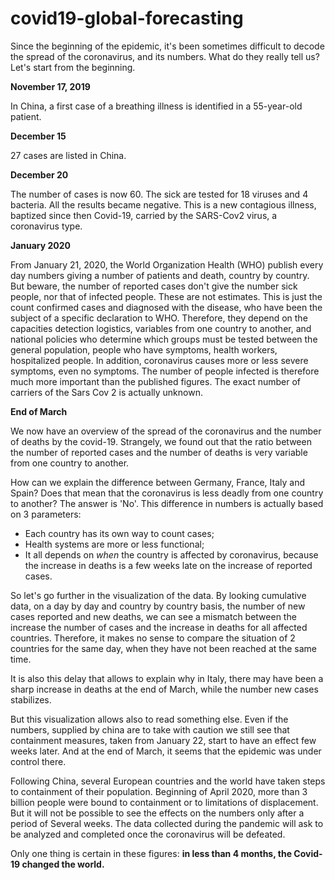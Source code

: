 # covid19-global-forecasting

Since the beginning of the epidemic, it's been sometimes difficult to decode the spread of the coronavirus, and its numbers. What do they really tell us? Let's start from the beginning.

**November 17, 2019**

In China, a first case of a breathing illness is identified in a 55-year-old patient.

**December 15**

27 cases are listed in China.

**December 20**

The number of cases is now 60. The sick are tested for 18 viruses and 4 bacteria. All the results became negative. This is a new contagious illness, baptized since then Covid-19, carried by the SARS-Cov2 virus, a coronavirus type.

**January 2020**

From January 21, 2020, the World Organization Health (WHO) publish every day numbers giving a number of patients and death, country by country. But beware, the number of reported cases don't give the number sick people, nor that of infected people. These are not estimates. This is just the count confirmed cases and diagnosed with the disease, who have been the subject of a specific declaration to WHO. Therefore, they depend on the capacities detection logistics, variables from one country to another, and national policies who determine which groups must be tested between the general population, people who have symptoms, health workers, hospitalized people.
In addition, coronavirus causes more or less severe symptoms, even no symptoms. The number of people infected is therefore much more important than the published figures. The exact number of carriers of the Sars Cov 2 is actually unknown.

**End of March**

We now have an overview of the spread of the coronavirus and the number of deaths by the covid-19. Strangely, we found out that the ratio between the number of reported cases and the number of deaths is very variable from one country to another.

How can we explain the difference between Germany, France, Italy and Spain? Does that mean that the coronavirus is less deadly from one country to another? The answer is 'No'. This difference in numbers is actually based on 3 parameters:
- Each country has its own way to count cases;
- Health systems are more or less functional;
- It all depends on *when* the country is affected by coronavirus, because the increase in deaths is a few weeks late on the increase of reported cases.

So let's go further in the visualization of the data. By looking cumulative data, on a day by day and country by country basis, the number of new cases reported and new deaths, we can see a mismatch between the increase the number of cases and the increase in deaths for all affected countries. Therefore, it makes no sense to compare the situation of 2 countries for the same day, when they have not been reached at the same time.

It is also this delay that allows to explain why in Italy, there may have been a sharp increase in deaths at the end of March, while the number new cases stabilizes.

But this visualization allows also to read something else. Even if the numbers, supplied by china are to take with caution we still see that containment measures, taken from January 22, start to have an effect few weeks later. And at the end of March, it seems that the epidemic was under control there.

Following China, several European countries and the world have taken steps to containment of their population. Beginning of April 2020, more than 3 billion people were bound to containment or to limitations of displacement. But it will not be possible to see the effects on the numbers only after a period of Several weeks. The data collected during the pandemic will ask to be analyzed and completed once the coronavirus will be defeated.

Only one thing is certain in these figures: **in less than 4 months, the Covid-19 changed the world.**
